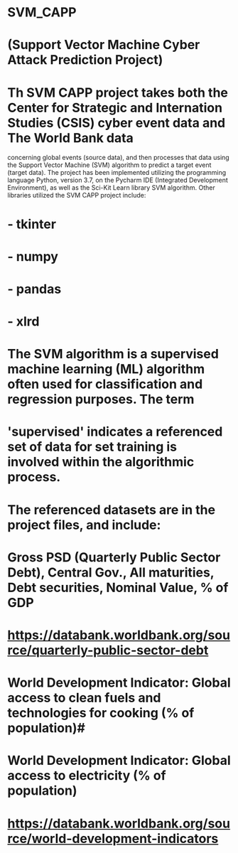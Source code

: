 # SVM_CAPP
# (Support Vector Machine Cyber Attack Prediction Project)
# 
# Th SVM CAPP project takes both the Center for Strategic and Internation Studies (CSIS) cyber event data and The World Bank data 
concerning global events (source data), and then processes that data using the Support Vector Machine (SVM) algorithm to predict a 
target event (target data).  The project has  been implemented utilizing the programming language Python, version 3.7, on the Pycharm 
IDE (Integrated Development Environment), as well as the Sci-Kit Learn library SVM algorithm.  Other libraries utilized the SVM CAPP
project include:
# 
# - tkinter
# - numpy
# - pandas
# - xlrd
# 
# The SVM algorithm is a supervised machine learning (ML) algorithm often used for classification and regression purposes.  The term 
# 'supervised' indicates a referenced set of data for set training is involved within the algorithmic process. 
# 
# The referenced datasets are in the project files, and include:
# 
# Gross PSD (Quarterly Public Sector Debt), Central Gov., All maturities, Debt securities, Nominal Value, % of GDP
# https://databank.worldbank.org/source/quarterly-public-sector-debt
#
# World Development Indicator: Global access to clean fuels and technologies for cooking (% of population)# 
# World Development Indicator: Global access to electricity (% of population)
# https://databank.worldbank.org/source/world-development-indicators
#
#
#
